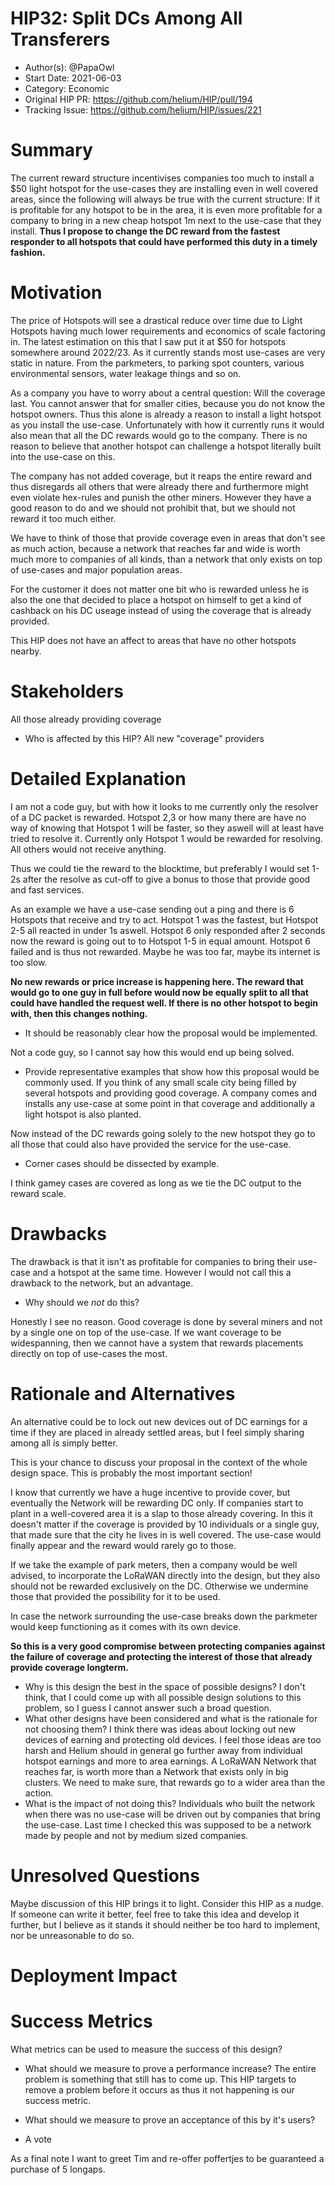 # HIP32: Split DCs Among All Transferers

- Author(s): @PapaOwl 
- Start Date: 2021-06-03
- Category: Economic
- Original HIP PR: https://github.com/helium/HIP/pull/194
- Tracking Issue: https://github.com/helium/HIP/issues/221

# Summary
[summary]: #summary

The current reward structure incentivises companies too much to install a $50 light hotspot for the use-cases they are installing even in well covered areas, since the following will always be true with the current structure:
If it is profitable for any hotspot to be in the area, it is even more profitable for a company to bring in a new cheap hotspot 1m next to the use-case that they install.
**Thus I propose to change the DC reward from the fastest responder to all hotspots that could have performed this duty in a timely fashion.**
# Motivation
[motivation]: #motivation

The price of Hotspots will see a drastical reduce over time due to Light Hotspots having much lower requirements and economics of scale factoring in. The latest estimation on this that I saw put it at $50 for hotspots somewhere around 2022/23.
As it currently stands most use-cases are very static in nature.
From the parkmeters, to parking spot counters, various environmental sensors, water leakage things and so on.

As a company you have to worry about a central question: Will the coverage last. You cannot answer that for smaller cities, because you do not know the hotspot owners. Thus this alone is already a reason to install a light hotspot as you install the use-case. Unfortunately with how it currently runs it would also mean that all the DC rewards would go to the company. There is no reason to believe that another hotspot can challenge a hotspot literally built into the use-case on this.

The company has not added coverage, but it reaps the entire reward and thus disregards all others that were already there and furthermore might even violate hex-rules and punish the other miners. However they have a good reason to do and we should not prohibit that, but we should not reward it too much either.

We have to think of those that provide coverage even in areas that don't see as much action, because a network that reaches far and wide is worth much more to companies of all kinds, than a network that only exists on top of use-cases and major population areas.

For the customer it does not matter one bit who is rewarded unless he is also the one that decided to place a hotspot on himself to get a kind of cashback on his DC useage instead of using the coverage that is already provided.

This HIP does not have an affect to areas that have no other hotspots nearby. 

# Stakeholders
[stakeholders]: #stakeholders
All those already providing coverage
* Who is affected by this HIP?
All new "coverage" providers

# Detailed Explanation
[detailed-explanation]: #detailed-explanation

I am not a code guy, but with how it looks to me currently only the resolver of a DC packet is rewarded. Hotspot 2,3 or how many there are have no way of knowing that Hotspot 1 will be faster, so they aswell will at least have tried to resolve it. Currently only Hotspot 1 would be rewarded for resolving. All others would not receive anything.

Thus we could tie the reward to the blocktime, but preferably I would set 1-2s after the resolve as cut-off to give a bonus to those that provide good and fast services.

As an example we have a use-case sending out a ping and there is 6 Hotspots that receive and try to act. Hotspot 1 was the fastest, but Hotspot 2-5 all reacted in under 1s aswell. Hotspot 6 only responded after 2 seconds now the reward is going out to to Hotspot 1-5 in equal amount. Hotspot 6 failed and is thus not rewarded. Maybe he was too far, maybe its internet is too slow.

**No new rewards or price increase is happening here. The reward that would go to one guy in full before would now be equally split to all that could have handled the request well. If there is no other hotspot to begin with, then this changes nothing.**

- It should be reasonably clear how the proposal would be implemented.

Not a code guy, so I cannot say how this would end up being solved.

- Provide representative examples that show how this proposal would be commonly
  used.
If you think of any small scale city being filled by several hotspots and providing good coverage. A company comes and installs any use-case at some point in that coverage and additionally a light hotspot is also planted.

Now instead of the DC rewards going solely to the new hotspot they go to all those that could also have provided the service for the use-case.

- Corner cases should be dissected by example.

I think gamey cases are covered as long as we tie the DC output to the reward scale.
# Drawbacks
[drawbacks]: #drawbacks

The drawback is that it isn't as profitable for companies to bring their use-case and a hotspot at the same time. However I would not call this a drawback to the network, but an advantage.

- Why should we *not* do this?

Honestly I see no reason. Good coverage is done by several miners and not by a single one on top of the use-case. If we want coverage to be widespanning, then we cannot have a system that rewards placements directly on top of use-cases the most.

# Rationale and Alternatives
[alternatives]: #rationale-and-alternatives
An alternative could be to lock out new devices out of DC earnings for a time if they are placed in already settled areas, but I feel simply sharing among all is simply better.

This is your chance to discuss your proposal in the context of the whole design
space. This is probably the most important section!

I know that currently we have a huge incentive to provide cover, but eventually the Network will be rewarding DC only. If companies start to plant in a well-covered area it is a slap to those already covering. In this it doesn't matter if the coverage is provided by 10 individuals or a single guy, that made sure that the city he lives in is well covered. The use-case would finally appear and the reward would rarely go to those.

If we take the example of park meters, then a company would be well advised, to incorporate the LoRaWAN directly into the design, but they also should not be rewarded exclusively on the DC. Otherwise we undermine those that provided the possibility for it to be used.

In case the network surrounding the use-case breaks down the parkmeter would keep functioning as it comes with its own device.

**So this is a very good compromise between protecting companies against the failure of coverage and protecting the interest of those that already provide coverage longterm.**

- Why is this design the best in the space of possible designs?
I don't think, that I could come up with all possible design solutions to this problem, so I guess I cannot answer such a broad question.
- What other designs have been considered and what is the rationale for not
  choosing them?
I think there was ideas about locking out new devices of earning and protecting old devices. I feel those ideas are too harsh and Helium should in general go further away from individual hotspot earnings and more to area earnings. A LoRaWAN Network that reaches far, is worth more than a Network that exists only in big clusters. We need to make sure, that rewards go to a wider area than the action.
- What is the impact of not doing this?
Individuals who built the network when there was no use-case will be driven out by companies that bring the use-case. Last time I checked this was supposed to be a network made by people and not by medium sized companies.
# Unresolved Questions
[unresolved]: #unresolved-questions

Maybe discussion of this HIP brings it to light. Consider this HIP as a nudge. If someone can write it better, feel free to take this idea and develop it further, but I believe as it stands it should neither be too hard to implement, nor be unreasonable to do so.

# Deployment Impact
[deployment-impact]: #deployment-impact



# Success Metrics
[success-metrics]: #success-metrics

What metrics can be used to measure the success of this design?

- What should we measure to prove a performance increase?
The entire problem is something that still has to come up. This HIP targets to remove a problem before it occurs as thus it not happening is our success metric.


- What should we measure to prove an acceptance of this by it's users?
- A vote

As a final note I want to greet Tim and re-offer poffertjes to be guaranteed a purchase of 5 longaps.
